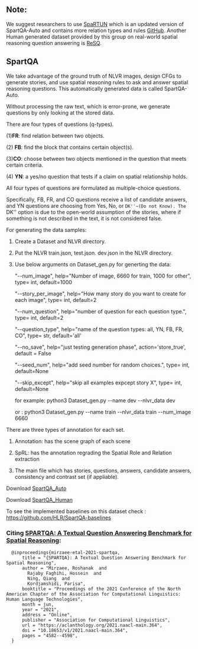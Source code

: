 
## Note:
We suggest researchers to use [SpaRTUN](https://www.cse.msu.edu/~kordjams/data/SPARTUN.zip) which is an updated version of SpartQA-Auto and contains more relation types and rules [GitHub](https://github.com/HLR/SpaRTUN). 
Another Human generated dataset provided by this group on real-world spatial reasoning question answering is [ReSQ](https://www.cse.msu.edu/~kordjams/data/ReSQ.zip).

## SpartQA

  

We take advantage of the ground truth of NLVR images, design CFGs to generate stories, and use spatial reasoning rules to ask and answer spatial reasoning questions. This automatically generated data is called SpartQA-Auto.

  

Without processing the raw text, which is error-prone, we generate questions by only looking at the stored data.

  

There are four types of questions (q-types).

(1)**FR**: find relation between two objects.

(2) **FB**: find the block that contains certain object(s).

(3)**CO**: choose between two objects mentioned in the question that meets certain criteria.

(4) **YN**: a yes/no question that tests if a claim on spatial relationship holds.

  

All four types of questions are formulated as multiple-choice questions.

Specifically, FB, FR, and CO questions receive a list of candidate answers, and YN questions are choosing from Yes, No, or ``DK''~(Do not Know). The `` DK'' option is due to the open-world assumption of the stories, where if something is not described in the text, it is not considered false.


For generating the data samples:

1. Create a Dataset and NLVR directory.

2. Put the NLVR train.json, test.json. dev.json in the NLVR directory.

3. Use below arguments on Dataset_gen.py for generting the data:


    "--num_image",  help="Number of image, 6660 for train, 1000 for other", type= int, default=1000
    
    "--story_per_image",  help="How many story do you want to create for each image", type= int, default=2
    
    "--num_question",  help="number of question for each question type.", type= int, default=2
    
    "--question_type",  help="name of the question types: all, YN, FB, FR, CO", type= str, default='all'
    
    "--no_save",  help="just testing generation phase", action='store_true', default = False
    
    "--seed_num", help="add seed number for random choices.", type= int, default=None
    
    "--skip_except", help="skip all examples expcept story X", type= int, default=None

  

    for example:       python3 Dataset_gen.py --name dev --nlvr_data dev
    
    or :                      python3 Dataset_gen.py --name train --nlvr_data train --num_image 6660

  
  
  

There are three types of annotation for each set.

1. Annotation: has the scene graph of each scene

2. SpRL: has the annotation regrading the Spatial Role and Relation extraction

3. The main file which has stories, questions, answers, candidate answers, consistency and contrast set (if appliable).

  

Download [SpartQA_Auto](https://www.cse.msu.edu/~kordjams/data/SpartQA_Auto.zip)

Download [SpartQA_Human](https://www.cse.msu.edu/~kordjams/data/SpartQA_Human.zip)

To see the implemented baselines on this dataset check : https://github.com/HLR/SpartQA-baselines



### Citing [SPARTQA: A Textual Question Answering Benchmark for Spatial Reasoning](https://aclanthology.org/2021.naacl-main.364/):

      @inproceedings{mirzaee-etal-2021-spartqa,
          title = "{SPARTQA}: A Textual Question Answering Benchmark for Spatial Reasoning",
          author = "Mirzaee, Roshanak  and
            Rajaby Faghihi, Hossein  and
            Ning, Qiang  and
            Kordjamshidi, Parisa",
          booktitle = "Proceedings of the 2021 Conference of the North American Chapter of the Association for Computational Linguistics: Human Language Technologies",
          month = jun,
          year = "2021",
          address = "Online",
          publisher = "Association for Computational Linguistics",
          url = "https://aclanthology.org/2021.naacl-main.364",
          doi = "10.18653/v1/2021.naacl-main.364",
          pages = "4582--4598",
      }
